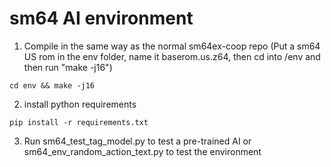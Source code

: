 # sm64 AI environment
1. Compile in the same way as the normal sm64ex-coop repo
(Put a sm64 US rom in the env folder, name it baserom.us.z64, then cd into /env and then run "make -j16")
```
cd env && make -j16
```
2. install python requirements
```
pip install -r requirements.txt
``` 
3. Run sm64_test_tag_model.py to test a pre-trained AI or sm64_env_random_action_text.py to test the environment